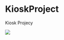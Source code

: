 # KioskProject
Kiosk Projecy

<img src="![kiosk_project](https://github.com/jjdonggyun/KioskProject/assets/163277674/72e15d69-abb1-4f05-a44d-856c424ec602)">
